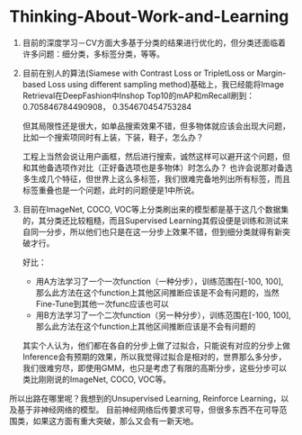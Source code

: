 # Thinking-About-Work-and-Learning
1. 目前的深度学习－CV方面大多基于分类的结果进行优化的，但分类还面临着许多问题：细分类，多标签分类，等等。
2. 目前在别人的算法(Siamese with Contrast Loss or TripletLoss or Margin-based Loss using different sampling method)基础上，我已经能将Image Retrieval在DeepFashion中Inshop Top10的mAP和mRecall刷到：0.705846784490908， 0.354670454753284
    
    但其局限性还是很大，如单品搜索效果不错，但多物体就应该会出现大问题，比如一个搜索项同时有上装，下装，鞋子，怎么办？
    
    工程上当然会说让用户画框，然后进行搜索，诚然这样可以避开这个问题，但和其他备选项作对比（正好备选项也是多物体）时怎么办？ 也许会说那对备选多生成几个特征，但世界上这么多标签，我们很难完备地列出所有标签，而且标签重叠也是一个问题，此时的问题便是1中所说。
3. 目前在ImageNet, COCO, VOC等上分类刷出来的模型都是基于这几个数据集的，其分类还比较粗糙，而且Supervised Learning其假设便是训练和测试来自同一分步，所以他们也只是在这一分步上效果不错，但到细分类就得有新突破才行。

    好比：
    * 用A方法学习了一个一次function（一种分步），训练范围在[-100, 100], 那么此方法在这个function上其他区间推断应该是不会有问题的，当然Fine-Tune到其他一次func应该也可以
    * 用B方法学习了一个二次function（另一种分步），训练范围在[-100, 100], 那么此方法在这个function上其他区间推断应该是不会有问题的
    
    其实个人认为，他们都在各自的分步上做了过拟合，只能说有对应的分步上做Inference会有预期的效果，所以我觉得过拟合是相对的，世界那么多分步，我们很难穷尽，即使用GMM，也只是考虑了有限的高斯分步，这些分步可以类比刚刚说的ImageNet, COCO, VOC等。

所以出路在哪里呢？我想到的Unsupervised Learning, Reinforce Learning，以及基于非神经网络的模型。
目前神经网络后传要求可导，但很多东西不在可导范围类，如果这方面有重大突破，那么又会有一新天地。
